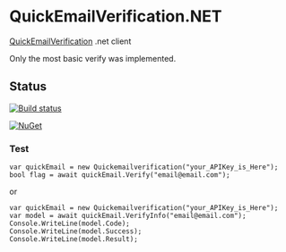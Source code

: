 # QuickEmailVerification.NET
[QuickEmailVerification](http://www.quickemailverification.com) .net client

Only the most basic verify was implemented.

## Status

[![Build status](https://ci.appveyor.com/api/projects/status/swe9wr7y5fn41q33?svg=true)](https://ci.appveyor.com/project/ssemi/quickemailverification-net)

[![NuGet](https://img.shields.io/nuget/v/QuickEmailVerification.NET.svg)](https://www.nuget.org/packages/QuickEmailVerification.NET)

### Test

```CSharp
var quickEmail = new Quickemailverification("your_APIKey_is_Here");
bool flag = await quickEmail.Verify("email@email.com");
```
or
```CSharp
var quickEmail = new Quickemailverification("your_APIKey_is_Here");
var model = await quickEmail.VerifyInfo("email@email.com");
Console.WriteLine(model.Code);
Console.WriteLine(model.Success);
Console.WriteLine(model.Result);
```
